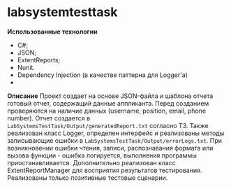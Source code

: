 # labsystemtesttask

**Использованные технологии**
- C#;
- JSON;
- ExtentReports;
- Nunit.
- Dependency Injection (в качестве паттерна для Logger’а)
- 
**Описание**
Проект создает на основе JSON-файла и шаблона отчета готовый отчет, содержащий
данные аппликанта. Перед созданием проверяются на наличие данных (username, position,
email, phone number). Отчет создается в ```LabSystemsTestTask/Output/generatedReport.txt``` согласно
ТЗ.
Также реализован класс Logger, определен интерфейс и реализованы методы
записывающие ошибки в ```LabSystemsTestTask/Output/errorLogs.txt```. При возникновении
ошибки чтения, записи, распознавания формата или вызова функции - ошибка логируется,
выполнения программы приостанавливается. Дополнительно реализован класс
ExtentReportManager для восприятия результатов тестирования. Реализованы только
позитивные тестовые сценарии.
